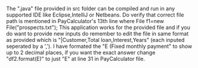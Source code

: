  The ".java" file provided in src folder can be compiled and run in any supported IDE like Eclipse,IntelliJ or Netbeans.
Do verify that correct file path is mentioned in PayCalculator's 13th line where File f1=new File("prospects.txt");
This application works for the provided file and if you do want to provide new inputs do remember to edit the file in same format as provided which is "|Customer,Total loan,Interest,Years" (each inputed seperated by a ',').
I have formated the "E (Fixed monthly payment" to show up to 2 decimal places, if you want the exact answer change "df2.format(E)" to just "E" at line 31 in PayCalculator file.

